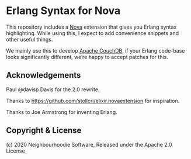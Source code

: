 # Erlang Syntax for Nova

This repository includes a [Nova](https://nova.app) extension that gives you Erlang
syntax highlighting. While using this, I expect to add convenience snippets and other
useful things.

We mainly use this to develop [Apache CouchDB](https://couchdb.apache.org), if your
Erlang code-base looks significantly different, we’re happy to accept patches for this.

## Acknowledgements

Paul @davisp Davis for the 2.0 rewrite.

Thanks to https://github.com/stollcri/elixir.novaextension for inspiration.

Thanks to Joe Armstrong for inventing Erlang.

## Copyright & License

(c) 2020 Neighbourhoodie Software, Released under the Apache 2.0 License

